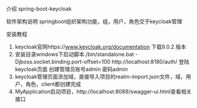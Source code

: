 
介绍
spring-boot-keycloak


软件架构说明
springboot组织架构功能，组，用户，角色交于keycloak管理


安装教程

1. keycloak官网https://www.keycloak.org/documentation 下载9.0.2 版本
2. 安装目录windows下启动脚本./bin/standalone.bat -Djboss.socket.binding.port-offset=100
   http://localhost:8180/auth/ 登陆keycloak页面
   创建管理员账号admin  密码admin
3. keycloak管理页面添加域，直接导入项目的realm-import.json文件，域，用户，角色，client都创建完成
4. MyApplication启动项目，http://localhost:8089/swagger-ui.html查看相关接口







